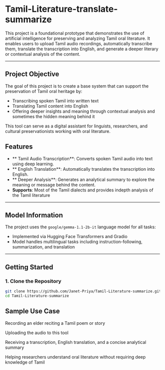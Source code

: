 # Tamil-Literature-translate-summarize
This project is a foundational prototype that demonstrates the use of artificial intelligence for preserving and analyzing Tamil oral literature. It enables users to upload Tamil audio recordings, automatically transcribe them, translate the transcription into English, and generate a deeper literary or contextual analysis of the content.

---

##  Project Objective

The goal of this project is to create a base system that can support the preservation of Tamil oral heritage by:
- Transcribing spoken Tamil into written text
- Translating Tamil content into English
- Offering deeper insights and meaning through contextual analysis and sometimes the hidden meaning behind it

This tool can serve as a digital assistant for linguists, researchers, and cultural preservationists working with oral literature.


## Features

- ** Tamil Audio Transcription**: Converts spoken Tamil audio into text using deep learning.
- ** English Translation**: Automatically translates the transcription into English.
- ** Deeper Analysis**: Generates an analytical summary to explore the meaning or message behind the content.
- **Supports**: Most of the Tamil dialects and provides indepth analysis of the Tamil literature

---

## Model Information

The project uses the `google/gemma-1.1-2b-it` language model for all tasks:
- Implemented via Hugging Face Transformers and Gradio
- Model handles multilingual tasks including instruction-following, summarization, and translation

---

##  Getting Started

### 1. Clone the Repository

```bash
git clone https://github.com/Janet-Priya/Tamil-Literature-summarize.git
cd Tamil-Literature-summarize
```
## Sample Use Case
Recording an elder reciting a Tamil poem or story

Uploading the audio to this tool

Receiving a transcription, English translation, and a concise analytical summary

Helping researchers understand oral literature without requiring deep knowledge of Tamil



